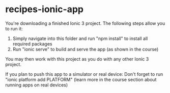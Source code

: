 # recipes-ionic-app

You're downloading a finished Ionic 3 project. The following steps allow you to run it:

1) Simply navigate into this folder and run "npm install" to install all required packages
2) Run "ionic serve" to build and serve the app (as shown in the course)

You may then work with this project as you do with any other Ionic 3 project.

If you plan to push this app to a simulator or real device: Don't forget to run "ionic platform add PLATFORM" (learn more in the course section about running apps on real devices)
